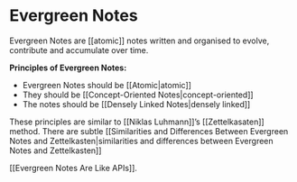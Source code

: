 # Evergreen Notes
Evergreen Notes are [[atomic]] notes written and organised to evolve, contribute and accumulate over time.

**Principles of Evergreen Notes:**
- Evergreen Notes should be [[Atomic|atomic]]
- They should be [[Concept-Oriented Notes|concept-oriented]]
- The notes should be [[Densely Linked Notes|densely linked]]

These principles are similar to [[Niklas Luhmann]]’s [[Zettelkasaten]] method. There are subtle [[Similarities and Differences Between Evergreen Notes and Zettelkasten|similarities and differences between Evergreen Notes and Zettelkasten]]

[[Evergreen Notes Are Like APIs]].